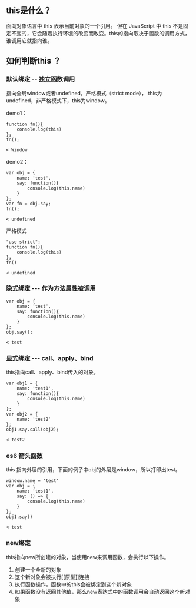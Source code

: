 ## this是什么？
面向对象语言中 this 表示当前对象的一个引用。
但在 JavaScript 中 this 不是固定不变的，它会随着执行环境的改变而改变。this的指向取决于函数的调用方式，谁调用它就指向谁。
## 如何判断this ？

### 默认绑定 -- 独立函数调用
指向全局window或者undefined。严格模式（strict mode）， this为undefined，非严格模式下，this为window。

demo1：
```
function fn(){
	console.log(this)
};
fn();

< Window
```
demo2：
```
var obj = {
	name: 'test',
	say: function(){
		console.log(this.name)
	}
};
var fn = obj.say;
fn();

< undefined
```
严格模式
```
"use strict";
function fn(){
	console.log(this)
};
fn()

< undefined
```
### 隐式绑定 --- 作为方法属性被调用
```
var obj = {
	name: 'test',
	say: function(){
		console.log(this.name)
	}
};
obj.say();

< test
```
### 显式绑定 --- call、apply、bind
this指向call、apply、bind传入的对象。
```
var obj1 = {
	name: 'test1',
	say: function(){
		console.log(this.name)
	}
};
var obj2 = {
	name: 'test2'
};
obj1.say.call(obj2);

< test2
```
### es6 箭头函数
this 指向外层的引用，下面的例子中obj的外层是window，所以打印出test。
```
window.name = 'test'
var obj = {
	name: 'test1',
	say: () => {
		console.log(this.name)
	}
};
obj1.say()

< test
```
### new绑定
this指向new所创建的对象，当使用new来调用函数，会执行以下操作。
1. 创建一个全新的对象
2. 这个新对象会被执行[[原型]]连接
3. 执行函数操作，函数中的this会被绑定到这个新对象
4. 如果函数没有返回其他值，那么new表达式中的函数调用会自动返回这个新对象